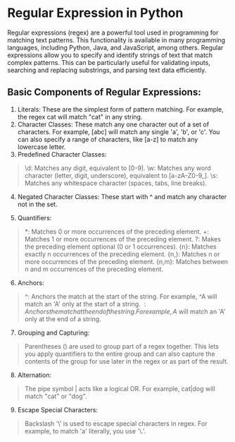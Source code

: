 # Regular Expression in Python

Regular expressions (regex) are a powerful tool used in programming for matching text patterns. This functionality is available in many programming languages, including Python, Java, and JavaScript, among others. Regular expressions allow you to specify and identify strings of text that match complex patterns. This can be particularly useful for validating inputs, searching and replacing substrings, and parsing text data efficiently.



## Basic Components of Regular Expressions:
1. Literals: These are the simplest form of pattern matching. For example, the regex cat will match "cat" in any string.
2. Character Classes: These match any one character out of a set of characters. For example, [abc] will match any single 'a', 'b', or 'c'. You can also specify a range of characters, like [a-z] to match any lowercase letter.
3. Predefined Character Classes:
> \d: Matches any digit, equivalent to [0-9].
> \w: Matches any word character (letter, digit, underscore), equivalent to [a-zA-Z0-9_].
> \s: Matches any whitespace character (spaces, tabs, line breaks).
4. Negated Character Classes: These start with ^ and match any character not in the set.
> [^a-z]: Matches any character that is not a lowercase letter.
5. Quantifiers:
> *: Matches 0 or more occurrences of the preceding element.
> +: Matches 1 or more occurrences of the preceding element.
> ?: Makes the preceding element optional (0 or 1 occurrences).
> {n}: Matches exactly n occurrences of the preceding element.
> {n,}: Matches n or more occurrences of the preceding element.
> {n,m}: Matches between n and m occurrences of the preceding element.
6. Anchors:
> ^: Anchors the match at the start of the string. For example, ^A will match an 'A' only at the start of a string.
> $: Anchors the match at the end of the string. For example, A$ will match an 'A' only at the end of a string.
7. Grouping and Capturing:
> Parentheses () are used to group part of a regex together. This lets you apply quantifiers to the entire group and can also capture the contents of the group for use later in the regex or as part of the result.
8. Alternation:
> The pipe symbol | acts like a logical OR. For example, cat|dog will match "cat" or "dog".
9. Escape Special Characters:
> Backslash '\\' is used to escape special characters in regex. For example, to match 'a' literally, you use '\\.'.
